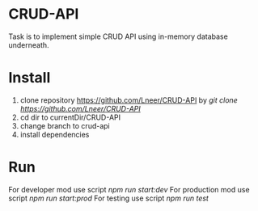 # CRUD-API
Task is to implement simple CRUD API using in-memory database underneath.

# Install
1. clone repository https://github.com/Lneer/CRUD-API by *git clone https://github.com/Lneer/CRUD-API*
2. cd dir to currentDir/CRUD-API
3. change branch to crud-api
4. install dependencies

# Run

For developer mod use script *npm run start:dev*
For production mod use script *npm run start:prod*
For testing use script *npm run test*